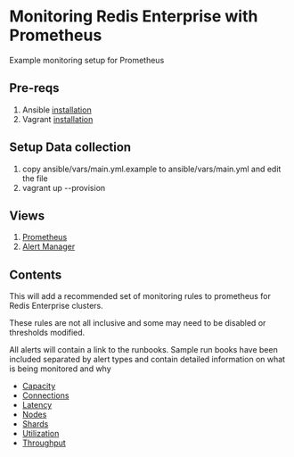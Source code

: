 # Monitoring Redis Enterprise with Prometheus

Example monitoring setup for Prometheus

## Pre-reqs

1. Ansible [installation](https://docs.ansible.com/ansible/latest/installation_guide/intro_installation.html)
2. Vagrant [installation](https://www.vagrantup.com/downloads.html)

## Setup Data collection

1. copy ansible/vars/main.yml.example to ansible/vars/main.yml and edit the file
2. vagrant up --provision

## Views

1.  [Prometheus](http://localhost:9090/)
2.  [Alert Manager](http://localhost:9093/)

## Contents

This will add a recommended set of monitoring rules to prometheus for Redis Enterprise clusters.

These rules are not all inclusive and some may need to be disabled or thresholds modified.

All alerts will contain a link to the runbooks.  Sample run books have been included separated by alert types and contain detailed information on what is being monitored and why


- [Capacity](./runbooks/capacity.md)
- [Connections](./runbooks/connections.md)
- [Latency](./runbooks/latency.md)
- [Nodes](./runbooks/nodes.md)
- [Shards](./runbooks/shards.md)
- [Utilization](./runbooks/utilization.md)
- [Throughput](./runbooks/throughput.md)
